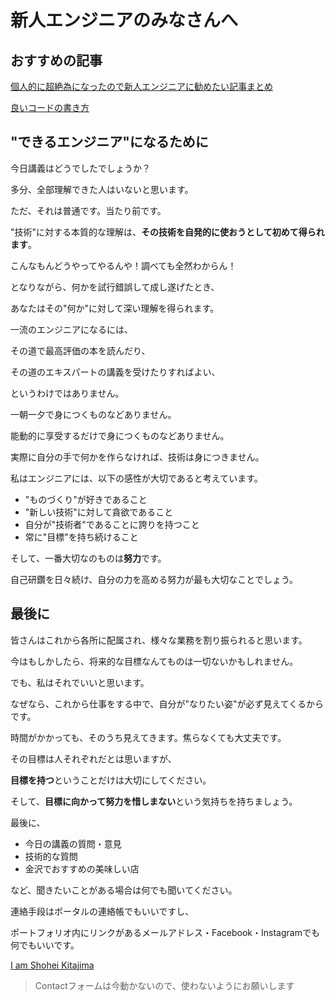 # 新人エンジニアのみなさんへ

## おすすめの記事

[個人的に超絶為になったので新人エンジニアに勧めたい記事まとめ](https://qiita.com/shimajiri/items/501828dc8d589e214470)

[良いコードの書き方](https://qiita.com/alt_yamamoto/items/25eda376e6b947208996)



## "できるエンジニア"になるために

今日講義はどうでしたでしょうか？

多分、全部理解できた人はいないと思います。

ただ、それは普通です。当たり前です。

"技術"に対する本質的な理解は、**その技術を自発的に使おうとして初めて得られます**。

こんなもんどうやってやるんや！調べても全然わからん！

となりながら、何かを試行錯誤して成し遂げたとき、

あなたはその"何か"に対して深い理解を得られます。

一流のエンジニアになるには、

その道で最高評価の本を読んだり、

その道のエキスパートの講義を受けたりすればよい、

というわけではありません。

一朝一夕で身につくものなどありません。

能動的に享受するだけで身につくものなどありません。

実際に自分の手で何かを作らなければ、技術は身につきません。



私はエンジニアには、以下の感性が大切であると考えています。

- "ものづくり"が好きであること
- "新しい技術"に対して貪欲であること
- 自分が"技術者"であることに誇りを持つこと
- 常に"目標"を持ち続けること

そして、一番大切なのものは**努力**です。

自己研鑽を日々続け、自分の力を高める努力が最も大切なことでしょう。



## 最後に

皆さんはこれから各所に配属され、様々な業務を割り振られると思います。

今はもしかしたら、将来的な目標なんてものは一切ないかもしれません。

でも、私はそれでいいと思います。

なぜなら、これから仕事をする中で、自分が"なりたい姿"が必ず見えてくるからです。

時間がかかっても、そのうち見えてきます。焦らなくても大丈夫です。

その目標は人それぞれだとは思いますが、

**目標を持つ**ということだけは大切にしてください。

そして、**目標に向かって努力を惜しまない**という気持ちを持ちましょう。



最後に、

- 今日の講義の質問・意見
- 技術的な質問
- 金沢でおすすめの美味しい店

など、聞きたいことがある場合は何でも聞いてください。

連絡手段はポータルの連絡帳でもいいですし、

ポートフォリオ内にリンクがあるメールアドレス・Facebook・Instagramでも何でもいいです。

[I am Shohei Kitajima](https://sh-kitajima.github.io/portfolio)

> Contactフォームは今動かないので、使わないようにお願いします

